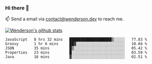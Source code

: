 ### Hi there 👋

<!--
**Wenderson-P/wenderson-p** is a ✨ _special_ ✨ repository because its `README.md` (this file) appears on your GitHub profile.

Here are some ideas to get you started:

- 🔭 I’m currently working on ...
- 🌱 I’m currently learning ...
- 👯 I’m looking to collaborate on ...
- 🤔 I’m looking for help with ...
- 💬 Ask me about ...
- 📫 How to reach me: ...
- 😄 Pronouns: ...
- ⚡ Fun fact: ...
-->

📫  Send a email via contact@wenderson.dev to reach me.

[![Wenderson's github stats](https://github-readme-stats.vercel.app/api?username=wenderson-p&show_icons=true&theme=tokyonight&hide=issues)](https://github.com/wenderson-p/github-readme-stats)

<!--START_SECTION:waka-->
```text
JavaScript   8 hrs 32 mins   ███████████████████▒░░░░░   77.83 % 
Groovy       1 hr 6 mins     ██▓░░░░░░░░░░░░░░░░░░░░░░   10.04 % 
JSON         35 mins         █▒░░░░░░░░░░░░░░░░░░░░░░░   05.42 % 
Properties   23 mins         █░░░░░░░░░░░░░░░░░░░░░░░░   03.59 % 
Java         16 mins         ▓░░░░░░░░░░░░░░░░░░░░░░░░   02.51 % 
```
<!--END_SECTION:waka-->
